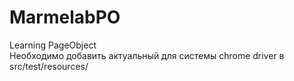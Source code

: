 # MarmelabPO
Learning PageObject 
<br />Необходимо добавить актуальный для системы chrome driver в src/test/resources/
